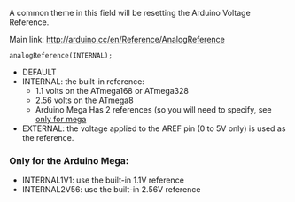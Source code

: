 A common theme in this field will be resetting the Arduino Voltage Reference.




Main link: http://arduino.cc/en/Reference/AnalogReference


```arduino
analogReference(INTERNAL);

```


* DEFAULT
* INTERNAL: the built-in reference:
  * 1.1 volts on the ATmega168 or ATmega328 
  * 2.56 volts on the ATmega8 
  * Arduino Mega Has 2 references (so you will need to specify, see <a href="#only4mega">only for mega</a>
* EXTERNAL: the voltage applied to the AREF pin (0 to 5V only) is used as the reference.

### <span id="only4mega">Only for the Arduino Mega:</span>
*  INTERNAL1V1: use the built-in 1.1V reference
*  INTERNAL2V56: use the built-in 2.56V reference
